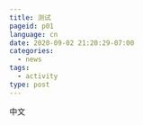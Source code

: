 ```yaml
---
title: 测试
pageid: p01
language: cn
date: 2020-09-02 21:20:29-07:00
categories:
  - news
tags:
  - activity
type: post
---
```

中文